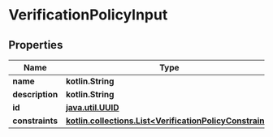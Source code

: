 
# VerificationPolicyInput

## Properties
Name | Type | Description | Notes
------------ | ------------- | ------------- | -------------
**name** | **kotlin.String** |  | 
**description** | **kotlin.String** |  | 
**id** | [**java.util.UUID**](java.util.UUID.md) |  |  [optional]
**constraints** | [**kotlin.collections.List&lt;VerificationPolicyConstraint&gt;**](VerificationPolicyConstraint.md) |  |  [optional]



